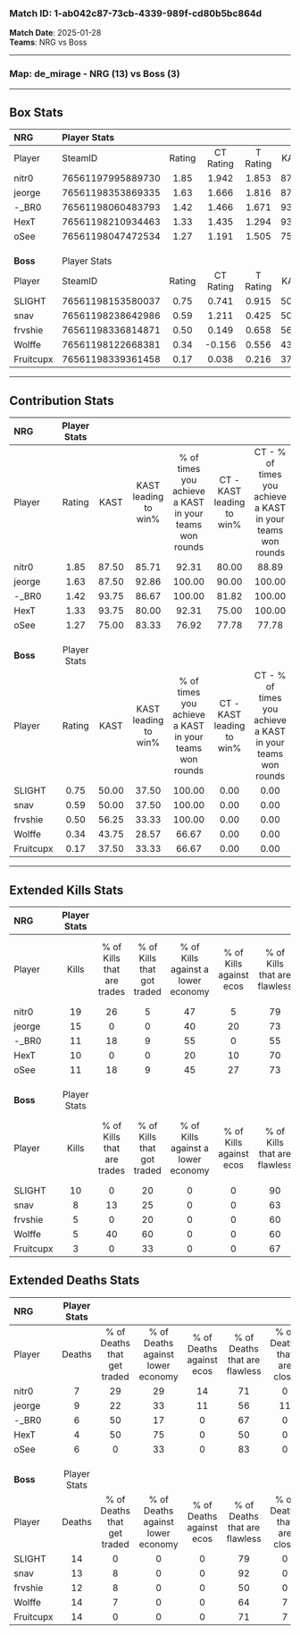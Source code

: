 ### Match ID: 1-ab042c87-73cb-4339-989f-cd80b5bc864d  
**Match Date**: 2025-01-28  
**Teams**: NRG vs Boss  

---  

### **Map**: de_mirage - NRG (13) vs Boss (3)  
---  

## Box Stats  

| **NRG**   | Player Stats      |        |           |          |       |       |       |         |        |      |     |
| :- | :- | :-: | :-: | :-: | :-: | :-: | :-: | :-: | :-: | :-: | :-: |
| Player    | SteamID           | Rating | CT Rating | T Rating | KAST  |  ADR  | Kills | Assists | Deaths | K/D  | HS% |
| nitr0     | 76561197995889730 |  1.85  |   1.942   |  1.853   | 87.50 | 106.5 |  19   |    3    |   7    | 2.71 | 31  |
| jeorge    | 76561198353869335 |  1.63  |   1.666   |  1.816   | 87.50 | 113.9 |  15   |    9    |   9    | 1.67 | 53  |
| -_BR0     | 76561198060483793 |  1.42  |   1.466   |  1.671   | 93.75 | 78.3  |  11   |    4    |   6    | 1.83 | 45  |
| HexT      | 76561198210934463 |  1.33  |   1.435   |  1.294   | 93.75 | 54.3  |  10   |    1    |   4    | 2.50 | 70  |
| oSee      | 76561198047472534 |  1.27  |   1.191   |  1.505   | 75.00 | 77.1  |  11   |    3    |   6    | 1.83 | 45  |
|           |                   |        |           |          |       |       |       |         |        |      |     |
|           |                   |        |           |          |       |       |       |         |        |      |     |
|           |                   |        |           |          |       |       |       |         |        |      |     |
| **Boss**  | Player Stats      |        |           |          |       |       |       |         |        |      |     |
| Player    | SteamID           | Rating | CT Rating | T Rating | KAST  |  ADR  | Kills | Assists | Deaths | K/D  | HS% |
| SLIGHT    | 76561198153580037 |  0.75  |   0.741   |  0.915   | 50.00 | 77.1  |  10   |    1    |   14   | 0.71 | 20  |
| snav      | 76561198238642986 |  0.59  |   1.211   |  0.425   | 50.00 | 48.9  |   8   |    1    |   13   | 0.62 | 75  |
| frvshie   | 76561198336814871 |  0.50  |   0.149   |  0.658   | 56.25 | 44.5  |   5   |    2    |   12   | 0.42 | 40  |
| Wolffe    | 76561198122668381 |  0.34  |  -0.156   |  0.556   | 43.75 | 50.0  |   5   |    0    |   14   | 0.36 | 40  |
| Fruitcupx | 76561198339361458 |  0.17  |   0.038   |  0.216   | 37.50 | 40.1  |   3   |    2    |   14   | 0.21 | 100 |
---  

## Contribution Stats  

| **NRG**   | Player Stats |       |                      |                                                        |                           |                                                             |                          |                                                            |
| :- | :-: | :-: | :-: | :-: | :-: | :-: | :-: | :-: |
| Player    |    Rating    | KAST  | KAST leading to win% | % of times you achieve a KAST in your teams won rounds | CT - KAST leading to win% | CT - % of times you achieve a KAST in your teams won rounds | T - KAST leading to win% | T - % of times you achieve a KAST in your teams won rounds |
| nitr0     |     1.85     | 87.50 |        85.71         |                         92.31                          |           80.00           |                            88.89                            |          100.00          |                           100.00                           |
| jeorge    |     1.63     | 87.50 |        92.86         |                         100.00                         |           90.00           |                           100.00                            |          100.00          |                           100.00                           |
| -_BR0     |     1.42     | 93.75 |        86.67         |                         100.00                         |           81.82           |                           100.00                            |          100.00          |                           100.00                           |
| HexT      |     1.33     | 93.75 |        80.00         |                         92.31                          |           75.00           |                           100.00                            |          100.00          |                           75.00                            |
| oSee      |     1.27     | 75.00 |        83.33         |                         76.92                          |           77.78           |                            77.78                            |          100.00          |                           75.00                            |
|           |              |       |                      |                                                        |                           |                                                             |                          |                                                            |
|           |              |       |                      |                                                        |                           |                                                             |                          |                                                            |
|           |              |       |                      |                                                        |                           |                                                             |                          |                                                            |
| **Boss**  | Player Stats |       |                      |                                                        |                           |                                                             |                          |                                                            |
| Player    |    Rating    | KAST  | KAST leading to win% | % of times you achieve a KAST in your teams won rounds | CT - KAST leading to win% | CT - % of times you achieve a KAST in your teams won rounds | T - KAST leading to win% | T - % of times you achieve a KAST in your teams won rounds |
| SLIGHT    |     0.75     | 50.00 |        37.50         |                         100.00                         |           0.00            |                            0.00                             |          50.00           |                           100.00                           |
| snav      |     0.59     | 50.00 |        37.50         |                         100.00                         |           0.00            |                            0.00                             |          50.00           |                           100.00                           |
| frvshie   |     0.50     | 56.25 |        33.33         |                         100.00                         |           0.00            |                            0.00                             |          42.86           |                           100.00                           |
| Wolffe    |     0.34     | 43.75 |        28.57         |                         66.67                          |           0.00            |                            0.00                             |          33.33           |                           66.67                            |
| Fruitcupx |     0.17     | 37.50 |        33.33         |                         66.67                          |           0.00            |                            0.00                             |          40.00           |                           66.67                            |
---  

## Extended Kills Stats  

| **NRG**   | Player Stats |                            |                            |                                    |                         |                              |                                 |                                       |                    |           |
| :- | :-: | :-: | :-: | :-: | :-: | :-: | :-: | :-: | :-: | :-: |
| Player    |    Kills     | % of Kills that are trades | % of Kills that got traded | % of Kills against a lower economy | % of Kills against ecos | % of Kills that are flawless | % of Kills that are close duels | % of Kills that are assisted by flash | Pistol Round Kills | AWP Kills |
| nitr0     |      19      |             26             |             5              |                 47                 |            5            |              79              |                0                |                  11                   |         2          |     0     |
| jeorge    |      15      |             0              |             0              |                 40                 |           20            |              73              |                0                |                  27                   |         3          |     0     |
| -_BR0     |      11      |             18             |             9              |                 55                 |            0            |              55              |                9                |                   0                   |         2          |     0     |
| HexT      |      10      |             0              |             0              |                 20                 |           10            |              70              |                0                |                   0                   |         1          |     0     |
| oSee      |      11      |             18             |             9              |                 45                 |           27            |              73              |                9                |                   9                   |         1          |     4     |
|           |              |                            |                            |                                    |                         |                              |                                 |                                       |                    |           |
|           |              |                            |                            |                                    |                         |                              |                                 |                                       |                    |           |
|           |              |                            |                            |                                    |                         |                              |                                 |                                       |                    |           |
| **Boss**  | Player Stats |                            |                            |                                    |                         |                              |                                 |                                       |                    |           |
| Player    |    Kills     | % of Kills that are trades | % of Kills that got traded | % of Kills against a lower economy | % of Kills against ecos | % of Kills that are flawless | % of Kills that are close duels | % of Kills that are assisted by flash | Pistol Round Kills | AWP Kills |
| SLIGHT    |      10      |             0              |             20             |                 0                  |            0            |              90              |                0                |                   0                   |         3          |     7     |
| snav      |      8       |             13             |             25             |                 0                  |            0            |              63              |               13                |                   0                   |         0          |     0     |
| frvshie   |      5       |             0              |             20             |                 0                  |            0            |              60              |                0                |                   0                   |         0          |     0     |
| Wolffe    |      5       |             40             |             60             |                 0                  |            0            |              60              |                0                |                   0                   |         1          |     0     |
| Fruitcupx |      3       |             0              |             33             |                 0                  |            0            |              67              |                0                |                   0                   |         1          |     0     |
## Extended Deaths Stats  

| **NRG**   | Player Stats |                             |                                   |                          |                               |                            |                           |               |
| :- | :-: | :-: | :-: | :-: | :-: | :-: | :-: | :-: |
| Player    |    Deaths    | % of Deaths that get traded | % of Deaths against lower economy | % of Deaths against ecos | % of Deaths that are flawless | % of Deaths that are close | % of Deaths while blinded | Deaths to AWP |
| nitr0     |      7       |             29              |                29                 |            14            |              71               |             0              |             0             |       1       |
| jeorge    |      9       |             22              |                33                 |            11            |              56               |             11             |             0             |       3       |
| -_BR0     |      6       |             50              |                17                 |            0             |              67               |             0              |             0             |       2       |
| HexT      |      4       |             50              |                75                 |            0             |              50               |             0              |             0             |       0       |
| oSee      |      6       |              0              |                33                 |            0             |              83               |             0              |             0             |       1       |
|           |              |                             |                                   |                          |                               |                            |                           |               |
|           |              |                             |                                   |                          |                               |                            |                           |               |
|           |              |                             |                                   |                          |                               |                            |                           |               |
| **Boss**  | Player Stats |                             |                                   |                          |                               |                            |                           |               |
| Player    |    Deaths    | % of Deaths that get traded | % of Deaths against lower economy | % of Deaths against ecos | % of Deaths that are flawless | % of Deaths that are close | % of Deaths while blinded | Deaths to AWP |
| SLIGHT    |      14      |              0              |                 0                 |            0             |              79               |             0              |             7             |       0       |
| snav      |      13      |              8              |                 0                 |            0             |              92               |             0              |            15             |       1       |
| frvshie   |      12      |              8              |                 0                 |            0             |              50               |             0              |             8             |       1       |
| Wolffe    |      14      |              7              |                 0                 |            0             |              64               |             7              |             7             |       0       |
| Fruitcupx |      14      |              0              |                 0                 |            0             |              71               |             7              |            14             |       2       |
